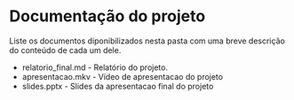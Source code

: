 # Documentação do projeto

Liste os documentos diponibilizados nesta pasta com uma breve descrição do conteúdo de cada um dele.

* relatorio_final.md - Relatório do projeto.
* apresentacao.mkv - Vídeo de apresentacao do projeto
* slides.pptx - Slides da apresentacao final do projeto
